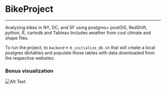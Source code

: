 # BikeProject
----


Analyzing bikes in NY, DC, and SF using postgres+ postGIS, RedShift, python, R, cartodb and Tableau
Includes weather from cool climate and shape files. 

To run the project, to `backend`-> `0_initialize_db.sh` that will create a local postgres db/tables and populate those tables with data downloaded from the respective websites. 

### Bonus visualization

![Alt Text](https://github.com/modqhx/bikeProject/tree/master/NY_Bike-Viz.gif) 

 
